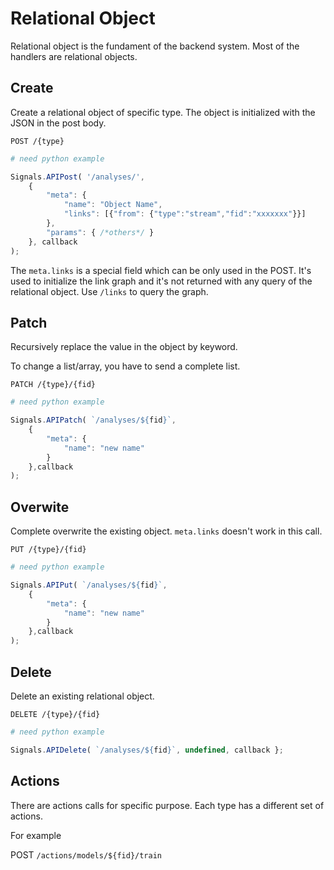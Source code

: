 # Relational Object

Relational object is the fundament of the backend system.  Most of the handlers are relational objects.

## Create

Create a relational object of specific type. The object is initialized with the JSON in the post body.

`POST /{type}`

```python
# need python example
```

```javascript
Signals.APIPost( '/analyses/',
	{
		"meta": {
			"name": "Object Name",
			"links": [{"from": {"type":"stream","fid":"xxxxxxx"}}]
		},
		"params": { /*others*/ }
	}, callback 
);
```

<aside class="notice">
The <code>meta.links</code> is a special field which can be only used in the POST.  It's used to initialize the link graph and it's not returned with any query of the relational object.  Use <code>/links</code> to query the graph.
</aside>

## Patch

Recursively replace the value in the object by keyword.

<aside class="notice">
To change a list/array, you have to send a complete list.
</aside>

`PATCH /{type}/{fid}`

```python
# need python example
```

```javascript
Signals.APIPatch( `/analyses/${fid}`,
	{
		"meta": {
			"name": "new name"
		}
	},callback
);
```

## Overwite

Complete overwrite the existing object.  `meta.links` doesn't work in this call.

`PUT /{type}/{fid}`

```python
# need python example
```

```javascript
Signals.APIPut( `/analyses/${fid}`,
	{
		"meta": {
			"name": "new name"
		}
	},callback
);
```

## Delete

Delete an existing relational object.


`DELETE /{type}/{fid}`

```python
# need python example
```

```javascript
Signals.APIDelete( `/analyses/${fid}`, undefined, callback };
```

## Actions

There are actions calls for specific purpose.  Each type has a different set of actions.

For example

POST `/actions/models/${fid}/train`
